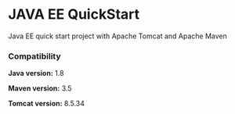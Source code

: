 # JAVA EE QuickStart

Java EE quick start project with Apache Tomcat and Apache Maven

### Compatibility

**Java version:** 1.8

**Maven version:** 3.5

**Tomcat version:** 8.5.34
